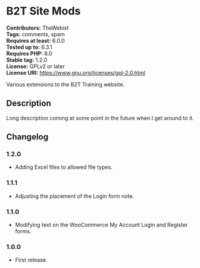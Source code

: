 # B2T Site Mods #
**Contributors:** TheWebist  
**Tags:** comments, spam  
**Requires at least:** 6.0.0  
**Tested up to:** 6.3.1  
**Requires PHP:** 8.0  
**Stable tag:** 1.2.0  
**License:** GPLv2 or later  
**License URI:** https://www.gnu.org/licenses/gpl-2.0.html  

Various extensions to the B2T Training website.

## Description ##

Long description coming at some point in the future when I get around to it.

## Changelog ##

### 1.2.0 ###
* Adding Excel files to allowed file types.

### 1.1.1 ###
* Adjusting the placement of the Login form note.

### 1.1.0 ###
* Modifying text on the WooCommerce My Account Login and Register forms.

### 1.0.0 ###
* First release.
